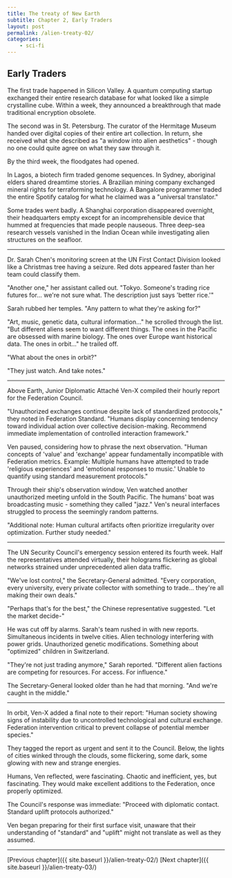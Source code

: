 ```yaml
---
title: The treaty of New Earth
subtitle: Chapter 2, Early Traders
layout: post
permalink: /alien-treaty-02/
categories:
    - sci-fi
---
```


## Early Traders


The first trade happened in Silicon Valley. A quantum computing startup exchanged their entire research database for what looked like a simple crystalline cube. Within a week, they announced a breakthrough that made traditional encryption obsolete.

The second was in St. Petersburg. The curator of the Hermitage Museum handed over digital copies of their entire art collection. In return, she received what she described as "a window into alien aesthetics" - though no one could quite agree on what they saw through it.

By the third week, the floodgates had opened.

In Lagos, a biotech firm traded genome sequences. In Sydney, aboriginal elders shared dreamtime stories. A Brazilian mining company exchanged mineral rights for terraforming technology. A Bangalore programmer traded the entire Spotify catalog for what he claimed was a "universal translator."

Some trades went badly. A Shanghai corporation disappeared overnight, their headquarters empty except for an incomprehensible device that hummed at frequencies that made people nauseous. Three deep-sea research vessels vanished in the Indian Ocean while investigating alien structures on the seafloor.

---

Dr. Sarah Chen's monitoring screen at the UN First Contact Division looked like a Christmas tree having a seizure. Red dots appeared faster than her team could classify them.

"Another one," her assistant called out. "Tokyo. Someone's trading rice futures for... we're not sure what. The description just says 'better rice.'"

Sarah rubbed her temples. "Any pattern to what they're asking for?"

"Art, music, genetic data, cultural information..." he scrolled through the list. "But different aliens seem to want different things. The ones in the Pacific are obsessed with marine biology. The ones over Europe want historical data. The ones in orbit..." he trailed off.

"What about the ones in orbit?"

"They just watch. And take notes."

---

Above Earth, Junior Diplomatic Attaché Ven-X compiled their hourly report for the Federation Council.

"Unauthorized exchanges continue despite lack of standardized protocols," they noted in Federation Standard. "Humans display concerning tendency toward individual action over collective decision-making. Recommend immediate implementation of controlled interaction framework."

Ven paused, considering how to phrase the next observation. "Human concepts of 'value' and 'exchange' appear fundamentally incompatible with Federation metrics. Example: Multiple humans have attempted to trade 'religious experiences' and 'emotional responses to music.' Unable to quantify using standard measurement protocols."

Through their ship's observation window, Ven watched another unauthorized meeting unfold in the South Pacific. The humans' boat was broadcasting music - something they called "jazz." Ven's neural interfaces struggled to process the seemingly random patterns.

"Additional note: Human cultural artifacts often prioritize irregularity over optimization. Further study needed."

---

The UN Security Council's emergency session entered its fourth week. Half the representatives attended virtually, their holograms flickering as global networks strained under unprecedented alien data traffic.

"We've lost control," the Secretary-General admitted. "Every corporation, every university, every private collector with something to trade... they're all making their own deals."

"Perhaps that's for the best," the Chinese representative suggested. "Let the market decide-"

He was cut off by alarms. Sarah's team rushed in with new reports. Simultaneous incidents in twelve cities. Alien technology interfering with power grids. Unauthorized genetic modifications. Something about "optimized" children in Switzerland.

"They're not just trading anymore," Sarah reported. "Different alien factions are competing for resources. For access. For influence."

The Secretary-General looked older than he had that morning. "And we're caught in the middle."

---

In orbit, Ven-X added a final note to their report: "Human society showing signs of instability due to uncontrolled technological and cultural exchange. Federation intervention critical to prevent collapse of potential member species."

They tagged the report as urgent and sent it to the Council. Below, the lights of cities winked through the clouds, some flickering, some dark, some glowing with new and strange energies.

Humans, Ven reflected, were fascinating. Chaotic and inefficient, yes, but fascinating. They would make excellent additions to the Federation, once properly optimized.

The Council's response was immediate: "Proceed with diplomatic contact. Standard uplift protocols authorized."

Ven began preparing for their first surface visit, unaware that their understanding of "standard" and "uplift" might not translate as well as they assumed.

***

[Previous chapter]({{ site.baseurl }}/alien-treaty-02/)
[Next chapter]({{ site.baseurl }}/alien-treaty-03/)